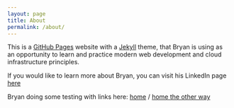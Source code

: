 ```yaml
---
layout: page
title: About
permalink: /about/
---
```


This is a [GitHub Pages](https://pages.github.com/) website with a [Jekyll](https://jekyllrb.com/) theme, that Bryan is using as an opportunity to learn and practice modern web development and cloud infrastructure principles.

If you would like to learn more about Bryan, you can visit his LinkedIn page [here](https://www.linkedin.com/in/bryanlawhorn)

Bryan doing some testing with links here: [home][home] / [home the other way](http://www.lawhorn.cloud/)

[home]: http://www.lawhorn.cloud/
[jekyll-docs]: https://jekyllrb.com/docs/home
[jekyll-gh]:   https://github.com/jekyll/jekyll
[jekyll-talk]: https://talk.jekyllrb.com/
